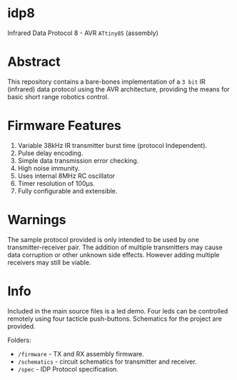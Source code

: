 # idp8
Infrared Data Protocol 8 - AVR `ATtiny85` (assembly)

# Abstract
This repository contains a bare-bones implementation of a `3 bit` IR (infrared) data protocol using the AVR architecture, providing the means for basic short range robotics control.

# Firmware Features
1. Variable 38kHz IR transmitter burst time (protocol Independent).
2. Pulse delay encoding.
3. Simple data transmission error checking.
4. High noise immunity.
5. Uses internal 8MHz RC oscillator
6. Timer resolution of 100μs. 
7. Fully configurable and extensible.



# Warnings
The sample protocol provided is only intended to be used by one transmitter-receiver pair. The addition of multiple transmitters may cause data corruption or other unknown side effects. However adding multiple receivers may still be viable.

# Info
Included in the main source files is a led demo. Four leds can be controlled remotely using four tacticle push-buttons.  Schematics for the project are provided.

Folders:
* `/firmware` - TX and RX assembly firmware.
* `/schematics` - circuit schematics for transmitter and receiver.
* `/spec` - IDP Protocol specification.
